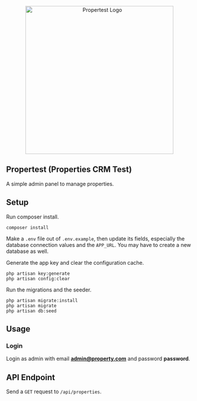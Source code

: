 <p align="center"><img src="https://snipboard.io/GBIeFR.jpg" width="400" alt="Propertest Logo"></p>

## Propertest (Properties CRM Test)

A simple admin panel to manage properties.

## Setup

Run composer install.
```
composer install
```

Make a `.env` file out of `.env.example`, then update its fields, especially the database connection values and the `APP_URL`. You may have to create a new database as well.

Generate the app key and clear the configuration cache.
```
php artisan key:generate
php artisan config:clear
```

Run the migrations and the seeder.
```
php artisan migrate:install
php artisan migrate
php artisan db:seed
```

## Usage

### Login

Login as admin with email **admin@property.com** and password **password**.

## API Endpoint

Send a `GET` request to `/api/properties`.
